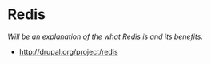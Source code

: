 # Redis

*Will be an explanation of the what Redis is and its benefits.*

* http://drupal.org/project/redis